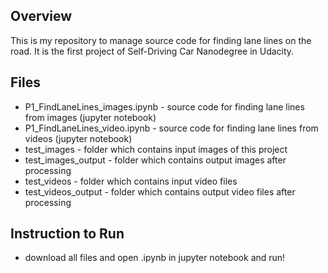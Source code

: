 Overview
---------------

 This is my repository to manage source code for finding lane lines on the road.
 It is the first project of Self-Driving Car Nanodegree in Udacity.


Files
---------------

- P1_FindLaneLines_images.ipynb - source code for finding lane lines from images (jupyter notebook)
- P1_FindLaneLines_video.ipynb  - source code for finding lane lines from videos (jupyter notebook)
- test_images                   - folder which contains input images of this project
- test_images_output            - folder which contains output images after processing
- test_videos                   - folder which contains input video files
- test_videos_output            - folder which contains output video files after processing


Instruction to Run
---------------

- download all files and open .ipynb in jupyter notebook and run!
